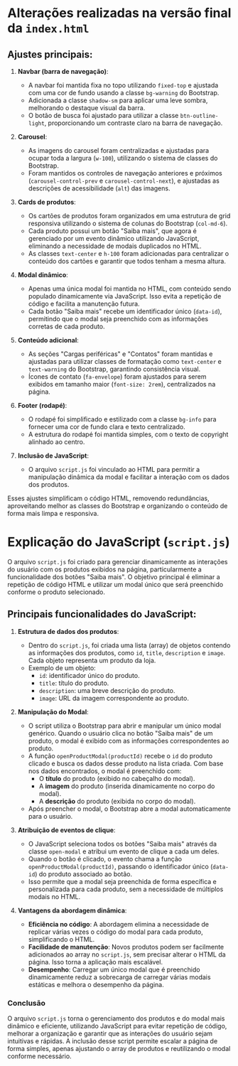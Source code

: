 # Alterações realizadas na versão final da `index.html`

## Ajustes principais:

1. **Navbar (barra de navegação)**:
   - A navbar foi mantida fixa no topo utilizando `fixed-top` e ajustada com uma cor de fundo usando a classe `bg-warning` do Bootstrap.
   - Adicionada a classe `shadow-sm` para aplicar uma leve sombra, melhorando o destaque visual da barra.
   - O botão de busca foi ajustado para utilizar a classe `btn-outline-light`, proporcionando um contraste claro na barra de navegação.

2. **Carousel**:
   - As imagens do carousel foram centralizadas e ajustadas para ocupar toda a largura (`w-100`), utilizando o sistema de classes do Bootstrap.
   - Foram mantidos os controles de navegação anteriores e próximos (`carousel-control-prev` e `carousel-control-next`), e ajustadas as descrições de acessibilidade (`alt`) das imagens.

3. **Cards de produtos**:
   - Os cartões de produtos foram organizados em uma estrutura de grid responsiva utilizando o sistema de colunas do Bootstrap (`col-md-6`).
   - Cada produto possui um botão "Saiba mais", que agora é gerenciado por um evento dinâmico utilizando JavaScript, eliminando a necessidade de modais duplicados no HTML.
   - As classes `text-center` e `h-100` foram adicionadas para centralizar o conteúdo dos cartões e garantir que todos tenham a mesma altura.

4. **Modal dinâmico**:
   - Apenas uma única modal foi mantida no HTML, com conteúdo sendo populado dinamicamente via JavaScript. Isso evita a repetição de código e facilita a manutenção futura.
   - Cada botão "Saiba mais" recebe um identificador único (`data-id`), permitindo que o modal seja preenchido com as informações corretas de cada produto.

5. **Conteúdo adicional**:
   - As seções "Cargas periféricas" e "Contatos" foram mantidas e ajustadas para utilizar classes de formatação como `text-center` e `text-warning` do Bootstrap, garantindo consistência visual.
   - Ícones de contato (`fa-envelope`) foram ajustados para serem exibidos em tamanho maior (`font-size: 2rem`), centralizados na página.

6. **Footer (rodapé)**:
   - O rodapé foi simplificado e estilizado com a classe `bg-info` para fornecer uma cor de fundo clara e texto centralizado.
   - A estrutura do rodapé foi mantida simples, com o texto de copyright alinhado ao centro.

7. **Inclusão de JavaScript**:
   - O arquivo `script.js` foi vinculado ao HTML para permitir a manipulação dinâmica da modal e facilitar a interação com os dados dos produtos.

Esses ajustes simplificam o código HTML, removendo redundâncias, aproveitando melhor as classes do Bootstrap e organizando o conteúdo de forma mais limpa e responsiva.

# Explicação do JavaScript (`script.js`)

O arquivo `script.js` foi criado para gerenciar dinamicamente as interações do usuário com os produtos exibidos na página, particularmente a funcionalidade dos botões "Saiba mais". O objetivo principal é eliminar a repetição de código HTML e utilizar um modal único que será preenchido conforme o produto selecionado.

## Principais funcionalidades do JavaScript:

1. **Estrutura de dados dos produtos**:
   - Dentro do `script.js`, foi criada uma lista (array) de objetos contendo as informações dos produtos, como `id`, `title`, `description` e `image`. Cada objeto representa um produto da loja.
   - Exemplo de um objeto:
     - `id`: identificador único do produto.
     - `title`: título do produto.
     - `description`: uma breve descrição do produto.
     - `image`: URL da imagem correspondente ao produto.

2. **Manipulação do Modal**:
   - O script utiliza o Bootstrap para abrir e manipular um único modal genérico. Quando o usuário clica no botão "Saiba mais" de um produto, o modal é exibido com as informações correspondentes ao produto.
   - A função `openProductModal(productId)` recebe o `id` do produto clicado e busca os dados desse produto na lista criada. Com base nos dados encontrados, o modal é preenchido com:
     - O **título** do produto (exibido no cabeçalho do modal).
     - A **imagem** do produto (inserida dinamicamente no corpo do modal).
     - A **descrição** do produto (exibida no corpo do modal).
   - Após preencher o modal, o Bootstrap abre a modal automaticamente para o usuário.

3. **Atribuição de eventos de clique**:
   - O JavaScript seleciona todos os botões "Saiba mais" através da classe `open-modal` e atribui um evento de clique a cada um deles.
   - Quando o botão é clicado, o evento chama a função `openProductModal(productId)`, passando o identificador único (`data-id`) do produto associado ao botão.
   - Isso permite que a modal seja preenchida de forma específica e personalizada para cada produto, sem a necessidade de múltiplos modais no HTML.

4. **Vantagens da abordagem dinâmica**:
   - **Eficiência no código**: A abordagem elimina a necessidade de replicar várias vezes o código do modal para cada produto, simplificando o HTML.
   - **Facilidade de manutenção**: Novos produtos podem ser facilmente adicionados ao array no `script.js`, sem precisar alterar o HTML da página. Isso torna a aplicação mais escalável.
   - **Desempenho**: Carregar um único modal que é preenchido dinamicamente reduz a sobrecarga de carregar várias modais estáticas e melhora o desempenho da página.

### Conclusão

O arquivo `script.js` torna o gerenciamento dos produtos e do modal mais dinâmico e eficiente, utilizando JavaScript para evitar repetição de código, melhorar a organização e garantir que as interações do usuário sejam intuitivas e rápidas. A inclusão desse script permite escalar a página de forma simples, apenas ajustando o array de produtos e reutilizando o modal conforme necessário.


